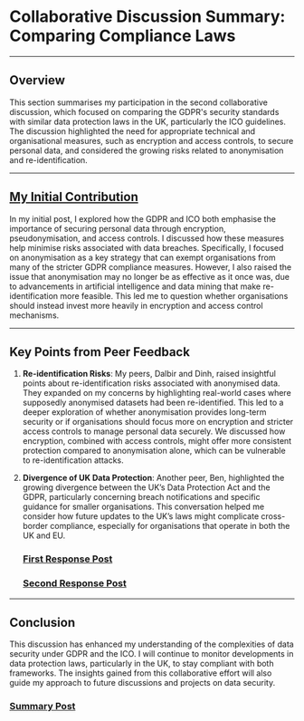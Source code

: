 # Collaborative Discussion Summary: Comparing Compliance Laws

---

## Overview
This section summarises my participation in the second collaborative discussion, which focused on comparing the GDPR's security standards with similar data protection laws in the UK, particularly the ICO guidelines. The discussion highlighted the need for appropriate technical and organisational measures, such as encryption and access controls, to secure personal data, and considered the growing risks related to anonymisation and re-identification.

---

## [My Initial Contribution](../Collaborative_Discussion_2/Posts/initial-post.md)

In my initial post, I explored how the GDPR and ICO both emphasise the importance of securing personal data through encryption, pseudonymisation, and access controls. I discussed how these measures help minimise risks associated with data breaches. Specifically, I focused on anonymisation as a key strategy that can exempt organisations from many of the stricter GDPR compliance measures. However, I also raised the issue that anonymisation may no longer be as effective as it once was, due to advancements in artificial intelligence and data mining that make re-identification more feasible. This led me to question whether organisations should instead invest more heavily in encryption and access control mechanisms.

---

## Key Points from Peer Feedback
1. **Re-identification Risks**: My peers, Dalbir and Dinh, raised insightful points about re-identification risks associated with anonymised data. They expanded on my concerns by highlighting real-world cases where supposedly anonymised datasets had been re-identified. This led to a deeper exploration of whether anonymisation provides long-term security or if organisations should focus more on encryption and stricter access controls to manage personal data securely. We discussed how encryption, combined with access controls, might offer more consistent protection compared to anonymisation alone, which can be vulnerable to re-identification attacks.

2. **Divergence of UK Data Protection**: Another peer, Ben, highlighted the growing divergence between the UK’s Data Protection Act and the GDPR, particularly concerning breach notifications and specific guidance for smaller organisations. This conversation helped me consider how future updates to the UK’s laws might complicate cross-border compliance, especially for organisations that operate in both the UK and EU.

   ### [First Response Post](../Collaborative_Discussion_2/Posts/peer-response1.md)
   ### [Second Response Post](../Collaborative_Discussion_2/Posts/peer-response2.md)

---

## Conclusion
This discussion has enhanced my understanding of the complexities of data security under GDPR and the ICO. I will continue to monitor developments in data protection laws, particularly in the UK, to stay compliant with both frameworks. The insights gained from this collaborative effort will also guide my approach to future discussions and projects on data security.

### [Summary Post](../Collaborative_Discussion_2/Posts/summary-post.md)
